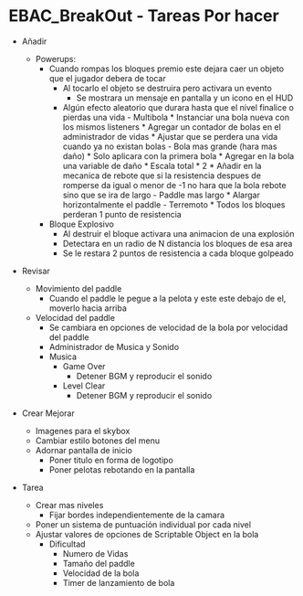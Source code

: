 # EBAC_BreakOut - Tareas Por hacer
	
*	Añadir
	-	Powerups:
		*	Cuando rompas los bloques premio este dejara caer un objeto que el jugador debera de tocar
    		*	Al tocarlo el objeto se destruira pero activara un evento
    			*	Se mostrara un mensaje en pantalla y un icono en el HUD
			*	Algún efecto aleatorio que durara hasta que el nivel finalice o pierdas una vida
     				-	Multibola
    					*	Instanciar una bola nueva con los mismos listeners
    					*	Agregar un contador de bolas en el administrador de vidas
    					*	Ajustar que se perdera una vida cuando ya no existan bolas 
    				-	Bola mas grande (hara mas daño)
    					*	Solo aplicara con la primera bola
    					*	Agregar en la bola una variable de daño
    					*	Escala total * 2
    					*	Añadir en la mecanica de rebote que si la resistencia despues de romperse da igual o menor de -1 no hara que la bola rebote sino que se ira de largo
    				-	Paddle mas largo
    					*	Alargar horizontalmente el paddle
    				-	Terremoto
    					*	Todos los bloques perderan 1 punto de resistencia
    	-	Bloque Explosivo
       		*	Al destruir el bloque activara una animacion de una explosión
        	*	Detectara en un radio de N distancia los bloques de esa area
        	*	Se le restara 2 puntos de resistencia a cada bloque golpeado

*	Revisar
	-	Movimiento del paddle
		-	Cuando el paddle le pegue a la pelota y este este debajo de el, moverlo hacia arriba
	-	Velocidad del paddle
		*	Se cambiara en opciones de velocidad de la bola por velocidad del paddle
    	-	Administrador de Musica y Sonido
		*	Musica
			-	Game Over
				*	Detener BGM y reproducir el sonido
			-	Level Clear
				*	Detener BGM y reproducir el sonido
    	
*	Crear Mejorar
	-	Imagenes para el skybox
	-	Cambiar estilo botones del menu
	-	Adornar pantalla de inicio
		*	Poner titulo en forma de logotipo
		*	Poner pelotas rebotando en la pantalla
		
*	Tarea
	-	Crear mas niveles
		*	Fijar bordes independientemente de la camara
	-	Poner un sistema de puntuación individual por cada nivel
	-	Ajustar valores de opciones de Scriptable Object en la bola
		*	Dificultad
			-	Numero de Vidas
			-	Tamaño del paddle
			-	Velocidad de la bola
			-	Timer de lanzamiento de bola
